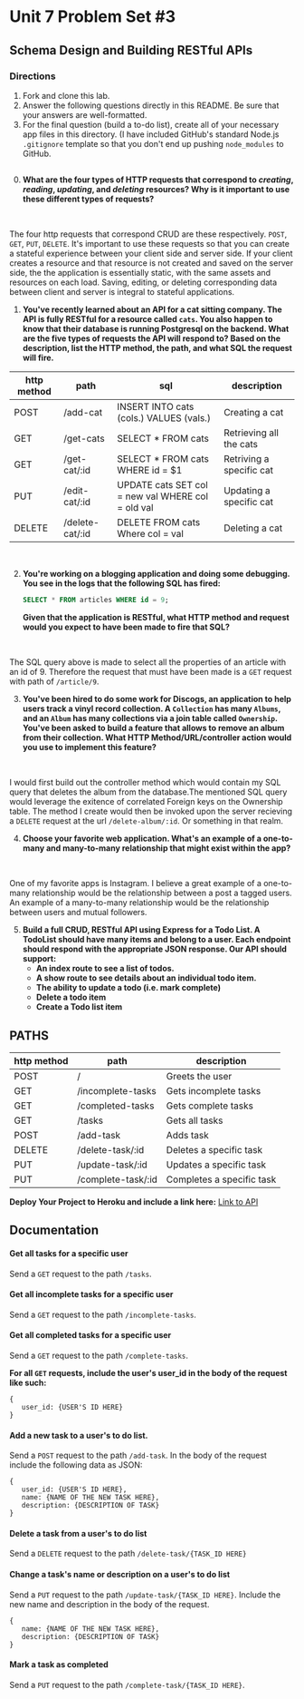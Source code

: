 # Unit 7 Problem Set #3
## Schema Design and Building RESTful APIs

### Directions
1. Fork and clone this lab.
2. Answer the following questions directly in this README. Be sure that your answers are well-formatted. 
3. For the final question (build a to-do list), create all of your necessary app files in this directory. (I have included GitHub's standard Node.js `.gitignore` template so that you don't end up pushing `node_modules` to GitHub. 

## 

0. **What are the four types of HTTP requests that correspond to _creating_, _reading_, _updating_, and _deleting_ resources? Why is it important to use these different types of requests?**
<br>

The four http requests that correspond CRUD are these respectively. `POST`, `GET`, `PUT`, `DELETE`. It's important to use these requests so that you can create a stateful experience between your client side and server side. If your client creates a resource and that resource is not created and saved on the server side, the the application is essentially static, with the same assets and resources on each load. Saving, editing, or deleting corresponding data between client and server is integral to stateful applications.


1. **You've recently learned about an API for a cat sitting company. The API is fully RESTful for a resource called `cats`. You also happen to know that their database is running Postgresql on the backend. What are the five types of requests the API will respond to? Based on the description, list the HTTP method, the path, and what SQL the request will fire.**

| http method  |  path          | sql                                              | description              |
|--------------|----------------|--------------------------------------------------|--------------------------|
|  POST        |/add-cat        |INSERT INTO cats (cols.) VALUES (vals.)           | Creating a cat           |
|  GET         |/get-cats       |SELECT * FROM cats                                | Retrieving all the cats  |
|  GET         |/get-cat/:id    |SELECT * FROM cats WHERE id = $1                  | Retriving a specific cat |
|  PUT         |/edit-cat/:id   |UPDATE cats SET col = new val WHERE col = old val | Updating a specific cat  |
|  DELETE      |/delete-cat/:id |DELETE FROM cats Where col = val                  | Deleting a cat           |

<br>

2. **You're working on a blogging application and doing some debugging. You see in the logs that the following SQL has fired:**

   ```sql
   SELECT * FROM articles WHERE id = 9;
   ```

   **Given that the application is RESTful, what HTTP method and request would you expect to have been made to fire that SQL?**
<br>

The SQL query above is made to select all the properties of an article with an id of 9. Therefore the request that must have been made is a `GET` request with path of `/article/9`.


3. **You've been hired to do some work for Discogs, an application to help users track a vinyl record collection. A `Collection` has many `Albums`, and an `Album` has many collections via a join table called `Ownership`. You've been asked to build a feature that allows to remove an album from their collection. What HTTP Method/URL/controller action would you use to implement this feature?**
<br>

I would first build out the controller method which would contain my SQL query that deletes the album from the database.The mentioned SQL query would leverage the exitence of correlated Foreign keys on the Ownership table. The method I create would then be invoked upon the server recieving a `DELETE` request at the url `/delete-album/:id`. Or something in that realm. 


4. **Choose your favorite web application. What's an example of a one-to-many and many-to-many relationship that might exist within the app?**
<br>

One of my favorite apps is Instagram. I believe a great example of a one-to-many relationship would be the relationship between a post a tagged users. An example of a many-to-many relationship would be the relationship between users and mutual followers.

5. **Build a full CRUD, RESTful API using Express for a Todo List. A TodoList should have many items and belong to a user. Each endpoint should respond with the appropriate JSON response. Our API should support:**
   * **An index route to see a list of todos.**
   * **A show route to see details about an individual todo item.**
   * **The ability to update a todo (i.e. mark complete)**
   * **Delete a todo item**
   * **Create a Todo list item**


## PATHS

| http method  |  path          | description              |
|--------------|----------------|--------------------------|
|  POST        |/               | Greets the user          |
|  GET         |/incomplete-tasks| Gets incomplete tasks    |
|  GET         |/completed-tasks| Gets complete tasks      |
|  GET         |/tasks          | Gets all tasks           |
|  POST        |/add-task       | Adds task                |
|  DELETE      |/delete-task/:id| Deletes a specific task  |
|  PUT         |/update-task/:id| Updates a specific task  |
|  PUT         |/complete-task/:id| Completes a specific task |

 **Deploy Your Project to Heroku and include a link here:** [Link to API](https://strawberry-crumble-21020.herokuapp.com/)

## Documentation 

#### Get all tasks for a specific user

Send a `GET` request to the path `/tasks`.


#### Get all incomplete tasks for a specific user

Send a `GET` request to the path `/incomplete-tasks`.


#### Get all completed tasks for a specific user

Send a `GET` request to the path `/complete-tasks`.

**For all `GET` requests, include the user's user_id in the body of the request like such:**

```
{
   user_id: {USER'S ID HERE}
}
```

#### Add a new task to a user's to do list.

Send a `POST` request to the path `/add-task`. In the body of the request include the following data as JSON:

```
{
   user_id: {USER'S ID HERE},
   name: {NAME OF THE NEW TASK HERE},
   description: {DESCRIPTION OF TASK}
}
```

#### Delete a task from a user's to do list

Send a `DELETE` request to the path `/delete-task/{TASK_ID HERE}`

#### Change a task's name or description on a user's to do list

Send a `PUT` request to the path `/update-task/{TASK_ID HERE}`. Include the new name and description in the body of the request.

```
{
   name: {NAME OF THE NEW TASK HERE},
   description: {DESCRIPTION OF TASK}
}
```

#### Mark a task as completed

Send a `PUT` request to the path `/complete-task/{TASK_ID HERE}`.
